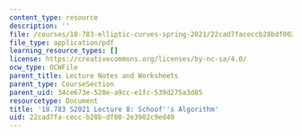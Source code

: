 ```yaml
---
content_type: resource
description: ''
file: /courses/18-783-elliptic-curves-spring-2021/22cad7faceccb28bdf002e3902c9ed49_MIT18_783S21_notes8.pdf
file_type: application/pdf
learning_resource_types: []
license: https://creativecommons.org/licenses/by-nc-sa/4.0/
ocw_type: OCWFile
parent_title: Lecture Notes and Worksheets
parent_type: CourseSection
parent_uid: 34ce673e-528e-a9cc-e1fc-539d275a3d85
resourcetype: Document
title: '18.783 S2021 Lecture 8: Schoof''s Algorithm'
uid: 22cad7fa-cecc-b28b-df00-2e3902c9ed49
---
```

